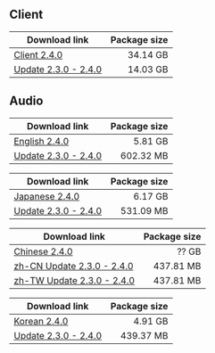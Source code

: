 ## Client

| Download link | Package size |
| ------------- | ------------:|
| [Client 2.4.0](https://autopatchos.starrails.com/client/download/20240719103540_r670trRHzhCRTAiW/PC/StarRail_2.4.0.zip) | 34.14 GB |
| [Update 2.3.0 - 2.4.0](https://autopatchos.starrails.com/client/diff/hkrpg_global/game_2.3.0_2.4.0_hdiff_LtSmsraRrcMxgDYI.zip) | 14.03 GB |


## Audio

| Download link | Package size |
| ------------- | ------------:|
| [English 2.4.0](https://autopatchos.starrails.com/client/download/20240719103540_r670trRHzhCRTAiW/PC/English.zip) | 5.81 GB |
| [Update 2.3.0 - 2.4.0](https://autopatchos.starrails.com/client/diff/hkrpg_global/audio_en-us_2.3.0_2.4.0_hdiff_sOsaVOAnBhUktuwc.zip) | 602.32 MB |

| Download link | Package size |
| ------------- | ------------:|
| [Japanese 2.4.0](https://autopatchos.starrails.com/client/download/20240719103540_r670trRHzhCRTAiW/PC/Japanese.zip) | 6.17 GB |
| [Update 2.3.0 - 2.4.0](https://autopatchos.starrails.com/client/diff/hkrpg_global/audio_ja-jp_2.3.0_2.4.0_hdiff_ZHDOShRDwKxftYci.zip) | 531.09 MB |

| Download link | Package size |
| ------------- | ------------:|
| [Chinese 2.4.0]( ) | ?? GB |
| [zh-CN Update 2.3.0 - 2.4.0](https://autopatchos.starrails.com/client/diff/hkrpg_global/audio_zh-cn_2.3.0_2.4.0_hdiff_QfbbvbqbQgRHIYWB.zip) | 437.81 MB |
| [zh-TW Update 2.3.0 - 2.4.0](https://autopatchos.starrails.com/client/diff/hkrpg_global/audio_zh-tw_2.3.0_2.4.0_hdiff_OujSdoVCbKYJxfBE.zip) | 437.81 MB |

| Download link | Package size |
| ------------- | ------------:|
| [Korean 2.4.0](https://autopatchos.starrails.com/client/download/20240719103540_r670trRHzhCRTAiW/PC/Korean.zip) | 4.91 GB |
| [Update 2.3.0 - 2.4.0](https://autopatchos.starrails.com/client/diff/hkrpg_global/audio_ko-kr_2.3.0_2.4.0_hdiff_ZnYscnzRRlIuEyRb.zip) | 439.37 MB |
